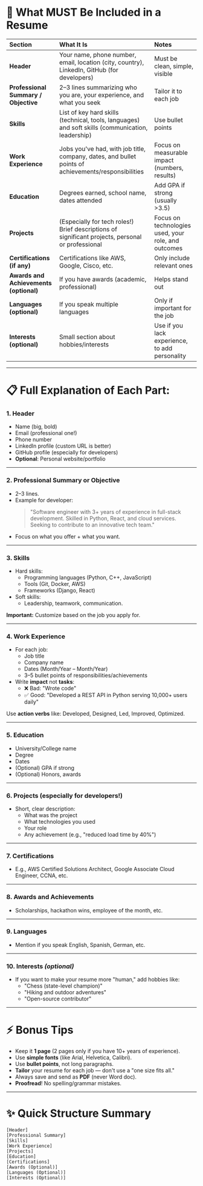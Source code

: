 # 📄 What MUST Be Included in a Resume

| Section | What It Is | Notes |
|:---|:---|:---|
| **Header** | Your name, phone number, email, location (city, country), LinkedIn, GitHub (for developers) | Must be clean, simple, visible |
| **Professional Summary / Objective** | 2–3 lines summarizing who you are, your experience, and what you seek | Tailor it to each job |
| **Skills** | List of key hard skills (technical, tools, languages) and soft skills (communication, leadership) | Use bullet points |
| **Work Experience** | Jobs you've had, with job title, company, dates, and bullet points of achievements/responsibilities | Focus on measurable impact (numbers, results) |
| **Education** | Degrees earned, school name, dates attended | Add GPA if strong (usually >3.5) |
| **Projects** | (Especially for tech roles!) Brief descriptions of significant projects, personal or professional | Focus on technologies used, your role, and outcomes |
| **Certifications (if any)** | Certifications like AWS, Google, Cisco, etc. | Only include relevant ones |
| **Awards and Achievements (optional)** | If you have awards (academic, professional) | Helps stand out |
| **Languages (optional)** | If you speak multiple languages | Only if important for the job |
| **Interests (optional)** | Small section about hobbies/interests | Use if you lack experience, to add personality |

---

# 📋 Full Explanation of Each Part:

### 1. **Header**
- Name (big, bold)
- Email (professional one!)
- Phone number
- LinkedIn profile (custom URL is better)
- GitHub profile (especially for developers)
- **Optional**: Personal website/portfolio

---
### 2. **Professional Summary or Objective**
- 2–3 lines.
- Example for developer:
  > "Software engineer with 3+ years of experience in full-stack development. Skilled in Python, React, and cloud services. Seeking to contribute to an innovative tech team."
- Focus on what you offer + what you want.

---
### 3. **Skills**
- Hard skills:
  - Programming languages (Python, C++, JavaScript)
  - Tools (Git, Docker, AWS)
  - Frameworks (Django, React)
- Soft skills:
  - Leadership, teamwork, communication.

**Important:** Customize based on the job you apply for.

---
### 4. **Work Experience**
- For each job:
  - Job title
  - Company name
  - Dates (Month/Year – Month/Year)
  - 3–5 bullet points of responsibilities/achievements
- Write **impact** not **tasks**:
  - ❌ Bad: "Wrote code"
  - ✅ Good: "Developed a REST API in Python serving 10,000+ users daily"

Use **action verbs** like: Developed, Designed, Led, Improved, Optimized.

---
### 5. **Education**
- University/College name
- Degree
- Dates
- (Optional) GPA if strong
- (Optional) Honors, awards

---
### 6. **Projects** (especially for developers!)
- Short, clear description:
  - What was the project
  - What technologies you used
  - Your role
  - Any achievement (e.g., "reduced load time by 40%")

---
### 7. **Certifications**
- E.g., AWS Certified Solutions Architect, Google Associate Cloud Engineer, CCNA, etc.

---
### 8. **Awards and Achievements**
- Scholarships, hackathon wins, employee of the month, etc.

---
### 9. **Languages**
- Mention if you speak English, Spanish, German, etc.

---
### 10. **Interests** *(optional)*
- If you want to make your resume more "human," add hobbies like:
  - "Chess (state-level champion)"
  - "Hiking and outdoor adventures"
  - "Open-source contributor"

---

# ⚡ Bonus Tips
- Keep it **1 page** (2 pages only if you have 10+ years of experience).
- Use **simple fonts** (like Arial, Helvetica, Calibri).
- Use **bullet points**, not long paragraphs.
- **Tailor** your resume for each job — don't use a "one size fits all."
- Always save and send as **PDF** (never Word doc).
- **Proofread**! No spelling/grammar mistakes.

---

# ✨ Quick Structure Summary

```
[Header]
[Professional Summary]
[Skills]
[Work Experience]
[Projects]
[Education]
[Certifications]
[Awards (Optional)]
[Languages (Optional)]
[Interests (Optional)]
```
